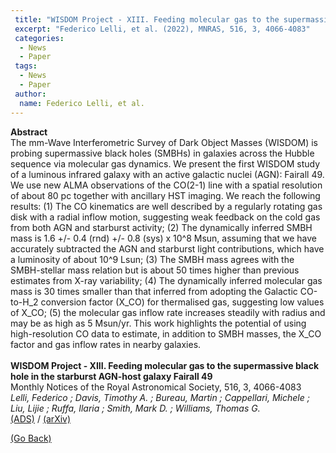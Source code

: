 ```yaml
---
 title: "WISDOM Project - XIII. Feeding molecular gas to the supermassive black hole in the starburst AGN-host galaxy Fairall 49"
 excerpt: "Federico Lelli, et al. (2022), MNRAS, 516, 3, 4066-4083"
 categories:
  - News
  - Paper
 tags:
  - News
  - Paper
 author:
  name: Federico Lelli, et al.
---
```


<b>Abstract</b><br>
The mm-Wave Interferometric Survey of Dark Object Masses (WISDOM) is probing supermassive black holes (SMBHs) in galaxies across the Hubble sequence via molecular gas dynamics. We present the first WISDOM study of a luminous infrared galaxy with an active galactic nuclei (AGN): Fairall 49. We use new ALMA observations of the CO(2-1) line with a spatial resolution of about 80 pc together with ancillary HST imaging. We reach the following results: (1) The CO kinematics are well described by a regularly rotating gas disk with a radial inflow motion, suggesting weak feedback on the cold gas from both AGN and starburst activity; (2) The dynamically inferred SMBH mass is 1.6 +/- 0.4 (rnd) +/- 0.8 (sys) x 10^8 Msun, assuming that we have accurately subtracted the AGN and starburst light contributions, which have a luminosity of about 10^9 Lsun; (3) The SMBH mass agrees with the SMBH-stellar mass relation but is about 50 times higher than previous estimates from X-ray variability; (4) The dynamically inferred molecular gas mass is 30 times smaller than that inferred from adopting the Galactic CO-to-H_2 conversion factor (X_CO) for thermalised gas, suggesting low values of X_CO; (5) the molecular gas inflow rate increases steadily with radius and may be as high as 5 Msun/yr. This work highlights the potential of using high-resolution CO data to estimate, in addition to SMBH masses, the X_CO factor and gas inflow rates in nearby galaxies.<br>
<br>
<b>WISDOM Project - XIII. Feeding molecular gas to the supermassive black hole in the starburst AGN-host galaxy Fairall 49</b><br>
Monthly Notices of the Royal Astronomical Society, 516, 3, 4066-4083<br>
<i>Lelli, Federico ; Davis, Timothy A. ; Bureau, Martin ; Cappellari, Michele ; Liu, Lijie ; Ruffa, Ilaria ; Smith, Mark D. ; Williams, Thomas G.</i><br>
<a href="https://ui.adsabs.harvard.edu/abs/2022arXiv220900363L">(ADS)</a> / <a href="https://arxiv.org/abs/2209.00363">(arXiv)</a>

<a href="#" onclick="history.go(-1)">(Go Back)</a>

